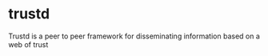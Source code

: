 trustd
======

Trustd is a peer to peer framework for disseminating information based on a web of trust